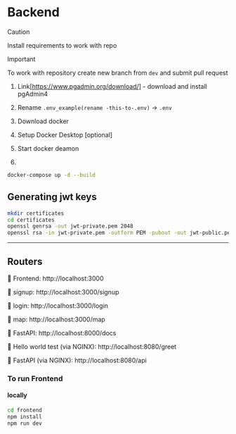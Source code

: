 # Backend

> [!CAUTION]
> Install requirements to work with repo

> [!IMPORTANT]
> To work with repository create new branch from `dev` and submit pull request

1. Link[https://www.pgadmin.org/download/] - download and install pgAdmin4

2. Rename `.env_example(rename -this-to-.env)` -> `.env`

3. Download docker

4. Setup Docker Desktop [optional]

5. Start docker deamon

6.

```bash
docker-compose up -d --build
```
## Generating jwt keys

```bash
mkdir certificates
cd certificates
openssl genrsa -out jwt-private.pem 2048
openssl rsa -in jwt-private.pem -outform PEM -pubout -out jwt-public.pem
```
----

## **Routers**

🔹 Frontend: http://localhost:3000

🔹 signup: http://localhost:3000/signup

🔹 login: http://localhost:3000/login

🔹 map: http://localhost:3000/map

🔹 FastAPI: http://localhost:8000/docs

🔹 Hello world test (via NGINX): http://localhost:8080/greet

🔹 FastAPI (via NGINX): http://localhost:8080/api

### To run Frontend

#### locally

```bash
cd frontend
npm install
npm run dev
```
